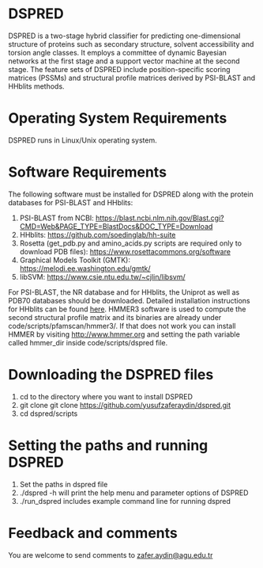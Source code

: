 # DSPRED
DSPRED is a two-stage hybrid classifier for predicting one-dimensional structure of proteins such as secondary structure, solvent accessibility and torsion angle classes. It employs a committee of dynamic Bayesian networks at the first stage and a support vector machine at the second stage. The feature sets of DSPRED include position-specific scoring matrices (PSSMs) and structural profile matrices derived by PSI-BLAST and HHblits methods. 

# Operating System Requirements
DSPRED runs in Linux/Unix operating system.

# Software Requirements
The following software must be installed for DSPRED along with the protein databases for PSI-BLAST and HHblits:
1. PSI-BLAST from NCBI: https://blast.ncbi.nlm.nih.gov/Blast.cgi?CMD=Web&PAGE_TYPE=BlastDocs&DOC_TYPE=Download
2. HHblits: https://github.com/soedinglab/hh-suite 
3. Rosetta (get_pdb.py and amino_acids.py scripts are required only to download PDB files): https://www.rosettacommons.org/software 
4. Graphical Models Toolkit (GMTK): https://melodi.ee.washington.edu/gmtk/
5. libSVM: https://www.csie.ntu.edu.tw/~cjlin/libsvm/

For PSI-BLAST, the NR database and for HHblits, the Uniprot as well as PDB70 databases should be downloaded. Detailed installation instructions for HHblits can be found [here](install_hhsuite). HMMER3 software is used to compute the second structural profile matrix and its binaries are already under code/scripts/pfamscan/hmmer3/. If that does not work you can install HMMER by visiting http://www.hmmer.org and setting the path variable called hmmer_dir inside code/scripts/dspred file.

# Downloading the DSPRED files

1. cd to the directory where you want to install DSPRED
2. git clone git clone https://github.com/yusufzaferaydin/dspred.git
3. cd dspred/scripts

# Setting the paths and running DSPRED

1. Set the paths in dspred file 
2. ./dspred -h will print the help menu and parameter options of DSPRED
3. ./run_dspred includes example command line for running dspred

# Feedback and comments

You are welcome to send comments to zafer.aydin@agu.edu.tr

